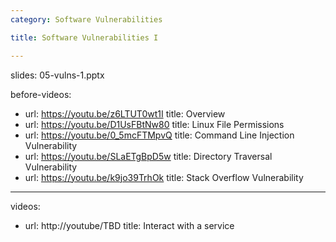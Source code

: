 ```yaml
---
category: Software Vulnerabilities 

title: Software Vulnerabilities I 

---
```


slides: 05-vulns-1.pptx

before-videos:
  - url: https://youtu.be/z6LTUT0wt1I
    title: Overview
  - url: https://youtu.be/D1UsFBtNw80
    title: Linux File Permissions
  - url: https://youtu.be/0_5mcFTMpvQ
    title: Command Line Injection Vulnerability
  - url: https://youtu.be/SLaETgBpD5w
    title: Directory Traversal Vulnerability
  - url: https://youtu.be/k9jo39TrhOk
    title: Stack Overflow Vulnerability

---

videos:
  - url: http://youtube/TBD
    title: Interact with a service
